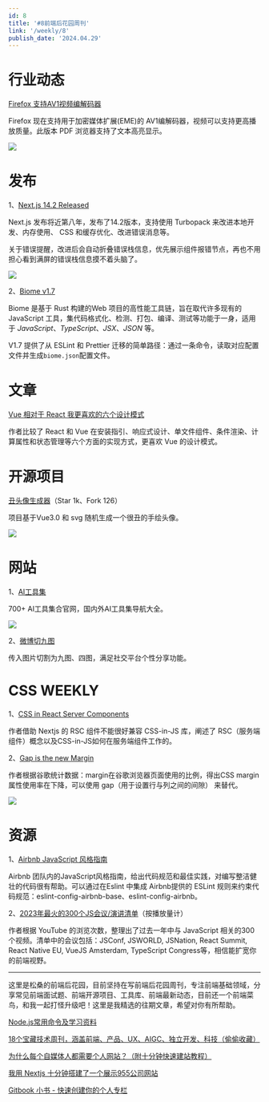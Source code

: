 ```yaml
---
id: 8
title: '#8前端后花园周刊'
link: '/weekly/8'
publish_date: '2024.04.29'
---
```

# 行业动态

[Firefox](https://www.mozilla.org/en-US/firefox/125.0.1/releasenotes/)[ 支持AV1视频编解码器](https://www.mozilla.org/en-US/firefox/125.0.1/releasenotes/)

Firefox 现在支持用于加密媒体扩展(EME)的 AV1编解码器，视频可以支持更高播放质量。此版本 PDF 浏览器支持了文本高亮显示。

![](https://s2.loli.net/2024/04/21/qxz7jovcXJiHONK.png)

# 发布

1、[Next.js 14.2 Released](https://javascriptweekly.com/link/154028/web)

Next.js 发布将近第八年，发布了14.2版本，支持使用 Turbopack 来改进本地开发、内存使用、 CSS 和缓存优化、改进错误消息等。

关于错误提醒，改进后会自动折叠错误栈信息，优先展示组件报错节点，再也不用担心看到满屏的错误栈信息摸不着头脑了。

![](https://s2.loli.net/2024/04/21/ApZcxrJay7RiNC8.png)

2、[Biome v1.7](https://biomejs.dev/blog/biome-v1-7/)

Biome 是基于 Rust 构建的Web 项目的高性能工具链，旨在取代许多现有的 JavaScript 工具，集代码格式化、检测、打包、编译、测试等功能于一身，适用于 *JavaScript*、*TypeScript*、*JSX*、*JSON* 等。

V1.7 提供了从 ESLint 和 Prettier 迁移的简单路径：通过一条命令，读取对应配置文件并生成`biome.json`配置文件。

# 文章

[Vue 相对于 React 我更喜欢的六个设计模式](https://jaydevm.hashnode.dev/things-that-i-like-better-in-vue-than-in-react)

作者比较了 React 和 Vue 在安装指引、响应式设计、单文件组件、条件渲染、计算属性和状态管理等六个方面的实现方式，更喜欢 Vue 的设计模式。

# 开源项目

[丑头像生成器](https://github.com/txstc55/ugly-avatar)（Star 1k、Fork 126）

项目基于Vue3.0 和 svg 随机生成一个很丑的手绘头像。

![](https://s2.loli.net/2024/04/21/se7CajkgbZ6pTUt.png)

# 网站

1、[AI工具集](https://ai-bot.cn/)

700+ AI工具集合官网，国内外AI工具集导航大全。

![](https://s2.loli.net/2024/04/21/13JBpPvU64tNuae.png)

2、[微博切九图](https://v.magiconch.com/sns-image)

传入图片切割为九图、四图，满足社交平台个性分享功能。

# CSS WEEKLY

1、[CSS in React Server Components](https://www.joshwcomeau.com/react/css-in-rsc/#introduction)

作者借助 Nextjs 的 RSC 组件不能很好兼容 CSS-in-JS 库，阐述了 RSC（服务端组件）概念以及CSS-in-JS如何在服务端组件工作的。

2、[Gap is the new Margin](https://frontendmasters.com/blog/gap-is-the-new-margin/)

作者根据谷歌统计数据：margin在谷歌浏览器页面使用的比例，得出CSS margin 属性使用率在下降，可以使用 gap（用于设置行与列之间的间隙） 来替代。

![](https://s2.loli.net/2024/04/21/7ET9ksnY3gVScyZ.png)

# 资源

1、[Airbnb JavaScript 风格指南](https://github.com/airbnb/javascript)

Airbnb 团队内的JavaScript风格指南，给出代码规范和最佳实践，对编写整洁健壮的代码很有帮助。可以通过在Eslint 中集成 Airbnb提供的 ESLint 规则来约束代码规范：eslint-config-airbnb-base、eslint-config-airbnb。

2、[2023年最火的300个JS会议/演讲清单](https://techtalksweekly.substack.com/p/ttw-extra-3-all-javascript-conference)（按播放量计）

作者根据 YouTube 的浏览次数，整理出了过去一年中与 JavaScript 相关的300个视频。清单中的会议包括：JSConf, JSWORLD, JSNation, React Summit, React Native EU, VueJS Amsterdam, TypeScript Congress等，相信能扩宽你的前端视野。

---

这里是松桑的前端后花园，目前坚持在写前端后花园周刊，专注前端基础领域，分享常见前端面试题、前端开源项目、工具库、前端最新动态，目前还一个前端菜鸟，和我一起打怪升级吧！这里是我精选的往期文章，希望对你有所帮助。

[Node.js常用命令及学习资料](https://mp.weixin.qq.com/s/bzRboA0rKf9QWWMun0XrIw)

[18个宝藏技术周刊，涵盖前端、产品、UX、AIGC、独立开发、科技（偷偷收藏）](https://mp.weixin.qq.com/s/1Cwy_M7q2MlihjzLxntB-Q)

[为什么每个自媒体人都需要个人网站？（附十分钟快速建站教程）]([https://mp.weixin.qq.com/s/b5NyEapnan7qdeDQ2PWM9w](https://mp.weixin.qq.com/s/b5NyEapnan7qdeDQ2PWM9w))

[我用 Nextjs 十分钟搭建了一个展示955公司网站](https://mp.weixin.qq.com/s/a-AnAz6gL6aCCceYSmRgPA)

[Gitbook 小书 - 快速创建你的个人专栏](https://mp.weixin.qq.com/s/UPzJ53xHJDk4Asa6wENGKA)

